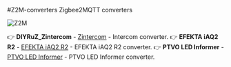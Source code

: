 #Z2M-converters 
Zigbee2MQTT converters

![Z2M](https://img.shields.io/badge/z2m-v1.35-blueviolet.svg)

:point_right: **DIYRuZ_Zintercom** - [Zintercom](https://raw.githubusercontent.com/Toropyga/Z2M-converters/blob/main/DIYRuZ_Zintercom_1.35.js) - Intercom converter. 
:point_right: **EFEKTA iAQ2 R2** - [EFEKTA iAQ2 R2](https://raw.githubusercontent.com/Toropyga/Z2M-converters/converters/EFEKTA_iAQ2_R2.js) - EFEKTA iAQ2 R2 converter.
:point_right: **PTVO LED Informer** - [PTVO LED Informer](https://raw.githubusercontent.com/Toropyga/Z2M-converters/converters/ptvo_led_inform_1.35.js) - PTVO LED Informer converter.
